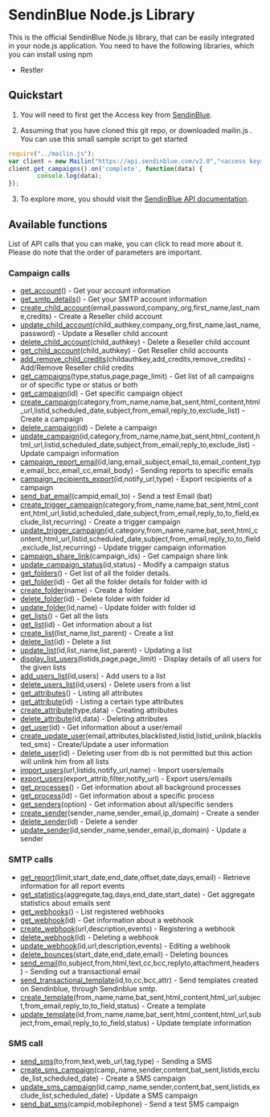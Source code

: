 # SendinBlue Node.js Library

This is the official SendinBlue Node.js library, that can be easily integrated in your node.js application. You need to have the following libraries, which you can install using npm
* Restler

## Quickstart

1. You will need to first get the Access key from [SendinBlue](https://www.sendinblue.com).

2. Assuming that you have cloned this git repo, or downloaded mailin.js . You can use this small sample script to get started
```javascript
require("../mailin.js");
var client = new Mailin("https://api.sendinblue.com/v2.0","<access key>");
client.get_campaigns().on('complete', function(data) {
        console.log(data);
});
```

3. To explore more, you should visit the [SendinBlue API documentation](https://apidocs.sendinblue.com).

## Available functions

List of API calls that you can make, you can click to read more about it. Please do note that the order of parameters are important.

### Campaign calls

 * [get_account](https://apidocs.sendinblue.com/account/)() - Get your account information
 * [get_smtp_details](https://apidocs.sendinblue.com/account/#7)() - Get your SMTP account information
 * [create_child_account](https://apidocs.sendinblue.com/account/#2)(email,password,company_org,first_name,last_name,credits) - Create a Reseller child account
 * [update_child_account](https://apidocs.sendinblue.com/account/#3)(child_authkey,company_org,first_name,last_name,password) - Update a Reseller child account
 * [delete_child_account](https://apidocs.sendinblue.com/account/#4)(child_authkey) - Delete a Reseller child account
 * [get_child_account](https://apidocs.sendinblue.com/account/#5)(child_authkey) - Get Reseller child accounts
 * [add_remove_child_credits](https://apidocs.sendinblue.com/account/#6)(childauthkey,add_credits,remove_credits) - Add/Remove Reseller child credits
 * [get_campaigns](https://apidocs.sendinblue.com/campaign/#1)(type,status,page,page_limit) - Get list of all campaigns or of specific type or status or both
 * [get_campaign](https://apidocs.sendinblue.com/campaign/#1)(id) - Get specific campaign object
 * [create_campaign](https://apidocs.sendinblue.com/campaign/#2)(category,from_name,name,bat_sent,html_content,html_url,listid,scheduled_date,subject,from_email,reply_to,exclude_list) - Create a campaign
 * [delete_campaign](https://apidocs.sendinblue.com/campaign/#3)(id) - Delete a campaign
 * [update_campaign](https://apidocs.sendinblue.com/campaign/#4)(id,category,from_name,name,bat_sent,html_content,html_url,listid,scheduled_date,subject,from_email,reply_to,exclude_list) - Update campaign information
 * [campaign_report_email](https://apidocs.sendinblue.com/campaign/#5)(id,lang,email_subject,email_to,email_content_type,email_bcc,email_cc,email_body) - Sending reports to specific emails
 * [campaign_recipients_export](https://apidocs.sendinblue.com/campaign/#6)(id,notify_url,type) - Export recipients of a campaign
 * [send_bat_email](https://apidocs.sendinblue.com/campaign/#7)(campid,email_to) - Send a test Email (bat)
 * [create_trigger_campaign](https://apidocs.sendinblue.com/campaign/#8)(category,from_name,name,bat_sent,html_content,html_url,listid,scheduled_date,subject,from_email,reply_to,to_field,exclude_list,recurring) - Create a trigger campaign
 * [update_trigger_campaign](https://apidocs.sendinblue.com/campaign/#9)(id,category,from_name,name,bat_sent,html_content,html_url,listid,scheduled_date,subject,from_email,reply_to,to_field,exclude_list,recurring) - Update trigger campaign information
 * [campaign_share_link](https://apidocs.sendinblue.com/campaign/#10)(campaign_ids) - Get campaign share link
 * [update_campaign_status](https://apidocs.sendinblue.com/campaign/#11)(id,status) - Modify a campaign status
 * [get_folders](https://apidocs.sendinblue.com/folder/#1)() - Get list of all the folder details.
 * [get_folder](https://apidocs.sendinblue.com/folder/#2)(id) - Get all the folder details for folder with id <id>
 * [create_folder](https://apidocs.sendinblue.com/folder/#3)(name) - Create a folder
 * [delete_folder](https://apidocs.sendinblue.com/folder/#4)(id) - Delete folder with folder id <id>
 * [update_folder](https://apidocs.sendinblue.com/folder/#5)(id,name) - Update folder with folder id <id>
 * [get_lists](https://apidocs.sendinblue.com/list/#1)() - Get all the lists
 * [get_list](https://apidocs.sendinblue.com/list/#2)(id) - Get information about a list
 * [create_list](https://apidocs.sendinblue.com/list/#3)(list_name,list_parent) - Create a list
 * [delete_list](https://apidocs.sendinblue.com/list/#4)(id) - Delete a list
 * [update_list](https://apidocs.sendinblue.com/list/#5)(id,list_name,list_parent) - Updating a list
 * [display_list_users](https://apidocs.sendinblue.com/list/#8)(listids,page,page_limit) - Display details of all users for the given lists
 * [add_users_list](https://apidocs.sendinblue.com/list/#6)(id,users) - Add users to a list
 * [delete_users_list](https://apidocs.sendinblue.com/list/#7)(id,users) - Delete users from a list
 * [get_attributes](https://apidocs.sendinblue.com/attribute/#1)() - Listing all attributes
 * [get_attribute](https://apidocs.sendinblue.com/attribute/#2)(id) - Listing a certain type attributes
 * [create_attribute](https://apidocs.sendinblue.com/attribute/#3)(type,data) - Creating attributes
 * [delete_attribute](https://apidocs.sendinblue.com/attribute/#4)(id,data) - Deleting attributes
 * [get_user](https://apidocs.sendinblue.com/user/#2)(id) - Get information about a user/email
 * [create_update_user](https://apidocs.sendinblue.com/user/#1)(email,attributes,blacklisted,listid,listid_unlink,blacklisted_sms) - Create/Update a user information
 * [delete_user](https://apidocs.sendinblue.com/user/#4)(id) - Deleting user from db is not permitted but this action will unlink him from all lists
 * [import_users](https://apidocs.sendinblue.com/user/#5)(url,listids,notify_url,name) - Import users/emails
 * [export_users](https://apidocs.sendinblue.com/user/#6)(export_attrib,filter,notify_url) - Export users/emails
 * [get_processes](https://apidocs.sendinblue.com/process/#1)() - Get information about all background processes
 * [get_process](https://apidocs.sendinblue.com/process/#2)(id) - Get information about a specific process
 * [get_senders](https://apidocs.sendinblue.com/sender-management/#1)(option) - Get information about all/specific senders
 * [create_sender](https://apidocs.sendinblue.com/sender-management/#2)(sender_name,sender_email,ip_domain) - Create a sender
 * [delete_sender](https://apidocs.sendinblue.com/sender-management/#3)(id) - Delete a sender
 * [update_sender](https://apidocs.sendinblue.com/sender-management/#4)(id,sender_name,sender_email,ip_domain) - Update a sender
 
### SMTP calls

 * [get_report](https://apidocs.sendinblue.com/report/)(limit,start_date,end_date,offset,date,days,email) - Retrieve information for all report events
 * [get_statistics](https://apidocs.sendinblue.com/statistics/)(aggregate,tag,days,end_date,start_date) - Get aggregate statistics about emails sent
 * [get_webhooks](https://apidocs.sendinblue.com/webhooks/#1)() - List registered webhooks
 * [get_webhook](https://apidocs.sendinblue.com/webhooks/#2)(id) - Get information about a webhook
 * [create_webhook](https://apidocs.sendinblue.com/webhooks/#3)(url,description,events) - Registering a webhook
 * [delete_webhook](https://apidocs.sendinblue.com/webhooks/#5)(id) - Deleting a webhook
 * [update_webhook](https://apidocs.sendinblue.com/webhooks/#4)(id,url,description,events) - Editing a webhook
 * [delete_bounces](https://apidocs.sendinblue.com/bounces/)(start_date,end_date,email) - Deleting bounces
 * [send_email](https://apidocs.sendinblue.com/tutorial-sending-transactional-email/)(to,subject,from,html,text,cc,bcc,replyto,attachment,headers) - Sending out a transactional email
 * [send_transactional_template](https://apidocs.sendinblue.com/template/)(id,to,cc,bcc,attr) - Send templates created on Sendinblue, through Sendinblue smtp.
 * [create_template](https://apidocs.sendinblue.com/template/#2)(from_name,name,bat_sent,html_content,html_url,subject,from_email,reply_to,to_field,status) - Create a template 
 * [update_template](https://apidocs.sendinblue.com/template/#3)(id,from_name,name,bat_sent,html_content,html_url,subject,from_email,reply_to,to_field,status) - Update template information

### SMS call

 * [send_sms](https://apidocs.sendinblue.com/sms/)(to,from,text,web_url,tag,type) - Sending a SMS
 * [create_sms_campaign](https://apidocs.sendinblue.com/mailin-sms/#2)(camp_name,sender,content,bat_sent,listids,exclude_list,scheduled_date) - Create a SMS campaign
 * [update_sms_campaign](https://apidocs.sendinblue.com/mailin-sms/#3)(id,camp_name,sender,content,bat_sent,listids,exclude_list,scheduled_date) - Update a SMS campaign
 * [send_bat_sms](https://apidocs.sendinblue.com/mailin-sms/#4)(campid,mobilephone) - Send a test SMS campaign